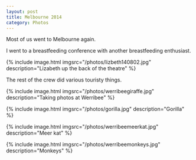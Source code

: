 ```yaml
---
layout: post
title: Melbourne 2014
category: Photos
---
```


Most of us went to Melbourne again.

I went to a breastfeeding conference with another breastfeeding enthusiast.

{% include image.html imgsrc="/photos/lizbeth140802.jpg" description="Lizabeth up the back of the theatre" %}

The rest of the crew did various touristy things.

{% include image.html imgsrc="/photos/werribeegiraffe.jpg" description="Taking photos at Werribee" %}

{% include image.html imgsrc="/photos/gorilla.jpg" description="Gorilla" %}

{% include image.html imgsrc="/photos/werribeemeerkat.jpg" description="Meer kat" %}

{% include image.html imgsrc="/photos/werribeemonkeys.jpg" description="Monkeys" %}

